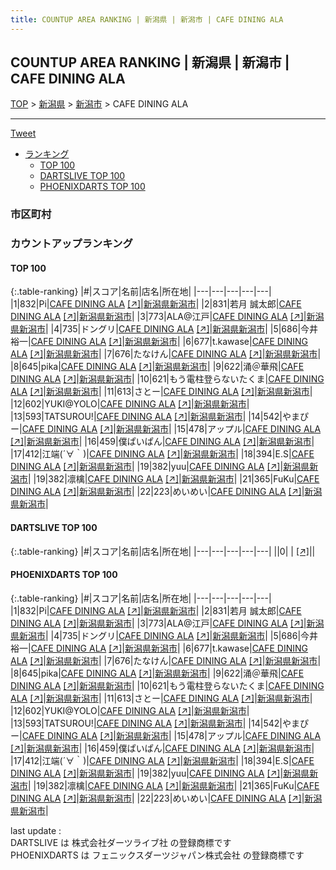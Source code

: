 ```yaml
---
title: COUNTUP AREA RANKING | 新潟県 | 新潟市 | CAFE DINING ALA
---
```

## COUNTUP AREA RANKING | 新潟県 | 新潟市 | CAFE DINING ALA

[TOP](/darts/rank/) > [新潟県](/darts/rank/新潟県/) > [新潟市](/darts/rank/新潟県/新潟市/) > CAFE DINING ALA

___

<a href="https://twitter.com/share?ref_src=twsrc%5Etfw" data-text="COUNTUP AREA RANKING | 新潟県新潟市CAFE DINING ALA" class="twitter-share-button" data-hashtags="DARTSLIVE,PHOENIXDARTS,darts,ダーツ" data-show-count="false">Tweet</a>

* [ランキング](#カウントアップランキング)
    * [TOP 100](#top-100)
    * [DARTSLIVE TOP 100](#dartslive-top-100)
    * [PHOENIXDARTS TOP 100](#phoenixdarts-top-100)

### 市区町村

<ul>

</ul>

### カウントアップランキング

#### TOP 100



{:.table-ranking}
|#|スコア|名前|店名|所在地|
|---|---|---|---|---|
|1|832|<span class="rank-name-pd">Pi</span>|<a href="/darts/rank/shops/40320.html">CAFE DINING ALA</a> <a href="https://vs.phoenixdarts.com/jp/shop/shopDetailInfo/s_40320?s_seq=40320">[↗]</a>|<a href="/darts/rank/新潟県/新潟市">新潟県新潟市</a>|
|2|831|<span class="rank-name-pd">若月 誠太郎</span>|<a href="/darts/rank/shops/40320.html">CAFE DINING ALA</a> <a href="https://vs.phoenixdarts.com/jp/shop/shopDetailInfo/s_40320?s_seq=40320">[↗]</a>|<a href="/darts/rank/新潟県/新潟市">新潟県新潟市</a>|
|3|773|<span class="rank-name-pd">ALA@江戸</span>|<a href="/darts/rank/shops/40320.html">CAFE DINING ALA</a> <a href="https://vs.phoenixdarts.com/jp/shop/shopDetailInfo/s_40320?s_seq=40320">[↗]</a>|<a href="/darts/rank/新潟県/新潟市">新潟県新潟市</a>|
|4|735|<span class="rank-name-pd">ドングリ</span>|<a href="/darts/rank/shops/40320.html">CAFE DINING ALA</a> <a href="https://vs.phoenixdarts.com/jp/shop/shopDetailInfo/s_40320?s_seq=40320">[↗]</a>|<a href="/darts/rank/新潟県/新潟市">新潟県新潟市</a>|
|5|686|<span class="rank-name-pd"><span class="pro-icon-pd"></span>今井 裕一</span>|<a href="/darts/rank/shops/40320.html">CAFE DINING ALA</a> <a href="https://vs.phoenixdarts.com/jp/shop/shopDetailInfo/s_40320?s_seq=40320">[↗]</a>|<a href="/darts/rank/新潟県/新潟市">新潟県新潟市</a>|
|6|677|<span class="rank-name-pd">t.kawase</span>|<a href="/darts/rank/shops/40320.html">CAFE DINING ALA</a> <a href="https://vs.phoenixdarts.com/jp/shop/shopDetailInfo/s_40320?s_seq=40320">[↗]</a>|<a href="/darts/rank/新潟県/新潟市">新潟県新潟市</a>|
|7|676|<span class="rank-name-pd">たなけん</span>|<a href="/darts/rank/shops/40320.html">CAFE DINING ALA</a> <a href="https://vs.phoenixdarts.com/jp/shop/shopDetailInfo/s_40320?s_seq=40320">[↗]</a>|<a href="/darts/rank/新潟県/新潟市">新潟県新潟市</a>|
|8|645|<span class="rank-name-pd">pika</span>|<a href="/darts/rank/shops/40320.html">CAFE DINING ALA</a> <a href="https://vs.phoenixdarts.com/jp/shop/shopDetailInfo/s_40320?s_seq=40320">[↗]</a>|<a href="/darts/rank/新潟県/新潟市">新潟県新潟市</a>|
|9|622|<span class="rank-name-pd">涌＠華飛</span>|<a href="/darts/rank/shops/40320.html">CAFE DINING ALA</a> <a href="https://vs.phoenixdarts.com/jp/shop/shopDetailInfo/s_40320?s_seq=40320">[↗]</a>|<a href="/darts/rank/新潟県/新潟市">新潟県新潟市</a>|
|10|621|<span class="rank-name-pd">もう電柱登らないたくま</span>|<a href="/darts/rank/shops/40320.html">CAFE DINING ALA</a> <a href="https://vs.phoenixdarts.com/jp/shop/shopDetailInfo/s_40320?s_seq=40320">[↗]</a>|<a href="/darts/rank/新潟県/新潟市">新潟県新潟市</a>|
|11|613|<span class="rank-name-pd">さとー</span>|<a href="/darts/rank/shops/40320.html">CAFE DINING ALA</a> <a href="https://vs.phoenixdarts.com/jp/shop/shopDetailInfo/s_40320?s_seq=40320">[↗]</a>|<a href="/darts/rank/新潟県/新潟市">新潟県新潟市</a>|
|12|602|<span class="rank-name-pd">YUKI@YOLO</span>|<a href="/darts/rank/shops/40320.html">CAFE DINING ALA</a> <a href="https://vs.phoenixdarts.com/jp/shop/shopDetailInfo/s_40320?s_seq=40320">[↗]</a>|<a href="/darts/rank/新潟県/新潟市">新潟県新潟市</a>|
|13|593|<span class="rank-name-pd">TATSUROU!</span>|<a href="/darts/rank/shops/40320.html">CAFE DINING ALA</a> <a href="https://vs.phoenixdarts.com/jp/shop/shopDetailInfo/s_40320?s_seq=40320">[↗]</a>|<a href="/darts/rank/新潟県/新潟市">新潟県新潟市</a>|
|14|542|<span class="rank-name-pd">やまぴー</span>|<a href="/darts/rank/shops/40320.html">CAFE DINING ALA</a> <a href="https://vs.phoenixdarts.com/jp/shop/shopDetailInfo/s_40320?s_seq=40320">[↗]</a>|<a href="/darts/rank/新潟県/新潟市">新潟県新潟市</a>|
|15|478|<span class="rank-name-pd">アップル</span>|<a href="/darts/rank/shops/40320.html">CAFE DINING ALA</a> <a href="https://vs.phoenixdarts.com/jp/shop/shopDetailInfo/s_40320?s_seq=40320">[↗]</a>|<a href="/darts/rank/新潟県/新潟市">新潟県新潟市</a>|
|16|459|<span class="rank-name-pd">僕ぱいぱん</span>|<a href="/darts/rank/shops/40320.html">CAFE DINING ALA</a> <a href="https://vs.phoenixdarts.com/jp/shop/shopDetailInfo/s_40320?s_seq=40320">[↗]</a>|<a href="/darts/rank/新潟県/新潟市">新潟県新潟市</a>|
|17|412|<span class="rank-name-pd">江端(´∀｀)</span>|<a href="/darts/rank/shops/40320.html">CAFE DINING ALA</a> <a href="https://vs.phoenixdarts.com/jp/shop/shopDetailInfo/s_40320?s_seq=40320">[↗]</a>|<a href="/darts/rank/新潟県/新潟市">新潟県新潟市</a>|
|18|394|<span class="rank-name-pd">E.S</span>|<a href="/darts/rank/shops/40320.html">CAFE DINING ALA</a> <a href="https://vs.phoenixdarts.com/jp/shop/shopDetailInfo/s_40320?s_seq=40320">[↗]</a>|<a href="/darts/rank/新潟県/新潟市">新潟県新潟市</a>|
|19|382|<span class="rank-name-pd">yuu</span>|<a href="/darts/rank/shops/40320.html">CAFE DINING ALA</a> <a href="https://vs.phoenixdarts.com/jp/shop/shopDetailInfo/s_40320?s_seq=40320">[↗]</a>|<a href="/darts/rank/新潟県/新潟市">新潟県新潟市</a>|
|19|382|<span class="rank-name-pd">凛檎</span>|<a href="/darts/rank/shops/40320.html">CAFE DINING ALA</a> <a href="https://vs.phoenixdarts.com/jp/shop/shopDetailInfo/s_40320?s_seq=40320">[↗]</a>|<a href="/darts/rank/新潟県/新潟市">新潟県新潟市</a>|
|21|365|<span class="rank-name-pd">FuKu</span>|<a href="/darts/rank/shops/40320.html">CAFE DINING ALA</a> <a href="https://vs.phoenixdarts.com/jp/shop/shopDetailInfo/s_40320?s_seq=40320">[↗]</a>|<a href="/darts/rank/新潟県/新潟市">新潟県新潟市</a>|
|22|223|<span class="rank-name-pd">めいめい</span>|<a href="/darts/rank/shops/40320.html">CAFE DINING ALA</a> <a href="https://vs.phoenixdarts.com/jp/shop/shopDetailInfo/s_40320?s_seq=40320">[↗]</a>|<a href="/darts/rank/新潟県/新潟市">新潟県新潟市</a>|


#### DARTSLIVE TOP 100



{:.table-ranking}
|#|スコア|名前|店名|所在地|
|---|---|---|---|---|
||0|<span class="rank-name-dl"> </span>|<a href="/darts/rank/shops/.html"></a> <a href="">[↗]</a>|<a href="/darts/rank//"></a>|


#### PHOENIXDARTS TOP 100



{:.table-ranking}
|#|スコア|名前|店名|所在地|
|---|---|---|---|---|
|1|832|<span class="rank-name-pd">Pi</span>|<a href="/darts/rank/shops/40320.html">CAFE DINING ALA</a> <a href="https://vs.phoenixdarts.com/jp/shop/shopDetailInfo/s_40320?s_seq=40320">[↗]</a>|<a href="/darts/rank/新潟県/新潟市">新潟県新潟市</a>|
|2|831|<span class="rank-name-pd">若月 誠太郎</span>|<a href="/darts/rank/shops/40320.html">CAFE DINING ALA</a> <a href="https://vs.phoenixdarts.com/jp/shop/shopDetailInfo/s_40320?s_seq=40320">[↗]</a>|<a href="/darts/rank/新潟県/新潟市">新潟県新潟市</a>|
|3|773|<span class="rank-name-pd">ALA@江戸</span>|<a href="/darts/rank/shops/40320.html">CAFE DINING ALA</a> <a href="https://vs.phoenixdarts.com/jp/shop/shopDetailInfo/s_40320?s_seq=40320">[↗]</a>|<a href="/darts/rank/新潟県/新潟市">新潟県新潟市</a>|
|4|735|<span class="rank-name-pd">ドングリ</span>|<a href="/darts/rank/shops/40320.html">CAFE DINING ALA</a> <a href="https://vs.phoenixdarts.com/jp/shop/shopDetailInfo/s_40320?s_seq=40320">[↗]</a>|<a href="/darts/rank/新潟県/新潟市">新潟県新潟市</a>|
|5|686|<span class="rank-name-pd"><span class="pro-icon-pd"></span>今井 裕一</span>|<a href="/darts/rank/shops/40320.html">CAFE DINING ALA</a> <a href="https://vs.phoenixdarts.com/jp/shop/shopDetailInfo/s_40320?s_seq=40320">[↗]</a>|<a href="/darts/rank/新潟県/新潟市">新潟県新潟市</a>|
|6|677|<span class="rank-name-pd">t.kawase</span>|<a href="/darts/rank/shops/40320.html">CAFE DINING ALA</a> <a href="https://vs.phoenixdarts.com/jp/shop/shopDetailInfo/s_40320?s_seq=40320">[↗]</a>|<a href="/darts/rank/新潟県/新潟市">新潟県新潟市</a>|
|7|676|<span class="rank-name-pd">たなけん</span>|<a href="/darts/rank/shops/40320.html">CAFE DINING ALA</a> <a href="https://vs.phoenixdarts.com/jp/shop/shopDetailInfo/s_40320?s_seq=40320">[↗]</a>|<a href="/darts/rank/新潟県/新潟市">新潟県新潟市</a>|
|8|645|<span class="rank-name-pd">pika</span>|<a href="/darts/rank/shops/40320.html">CAFE DINING ALA</a> <a href="https://vs.phoenixdarts.com/jp/shop/shopDetailInfo/s_40320?s_seq=40320">[↗]</a>|<a href="/darts/rank/新潟県/新潟市">新潟県新潟市</a>|
|9|622|<span class="rank-name-pd">涌＠華飛</span>|<a href="/darts/rank/shops/40320.html">CAFE DINING ALA</a> <a href="https://vs.phoenixdarts.com/jp/shop/shopDetailInfo/s_40320?s_seq=40320">[↗]</a>|<a href="/darts/rank/新潟県/新潟市">新潟県新潟市</a>|
|10|621|<span class="rank-name-pd">もう電柱登らないたくま</span>|<a href="/darts/rank/shops/40320.html">CAFE DINING ALA</a> <a href="https://vs.phoenixdarts.com/jp/shop/shopDetailInfo/s_40320?s_seq=40320">[↗]</a>|<a href="/darts/rank/新潟県/新潟市">新潟県新潟市</a>|
|11|613|<span class="rank-name-pd">さとー</span>|<a href="/darts/rank/shops/40320.html">CAFE DINING ALA</a> <a href="https://vs.phoenixdarts.com/jp/shop/shopDetailInfo/s_40320?s_seq=40320">[↗]</a>|<a href="/darts/rank/新潟県/新潟市">新潟県新潟市</a>|
|12|602|<span class="rank-name-pd">YUKI@YOLO</span>|<a href="/darts/rank/shops/40320.html">CAFE DINING ALA</a> <a href="https://vs.phoenixdarts.com/jp/shop/shopDetailInfo/s_40320?s_seq=40320">[↗]</a>|<a href="/darts/rank/新潟県/新潟市">新潟県新潟市</a>|
|13|593|<span class="rank-name-pd">TATSUROU!</span>|<a href="/darts/rank/shops/40320.html">CAFE DINING ALA</a> <a href="https://vs.phoenixdarts.com/jp/shop/shopDetailInfo/s_40320?s_seq=40320">[↗]</a>|<a href="/darts/rank/新潟県/新潟市">新潟県新潟市</a>|
|14|542|<span class="rank-name-pd">やまぴー</span>|<a href="/darts/rank/shops/40320.html">CAFE DINING ALA</a> <a href="https://vs.phoenixdarts.com/jp/shop/shopDetailInfo/s_40320?s_seq=40320">[↗]</a>|<a href="/darts/rank/新潟県/新潟市">新潟県新潟市</a>|
|15|478|<span class="rank-name-pd">アップル</span>|<a href="/darts/rank/shops/40320.html">CAFE DINING ALA</a> <a href="https://vs.phoenixdarts.com/jp/shop/shopDetailInfo/s_40320?s_seq=40320">[↗]</a>|<a href="/darts/rank/新潟県/新潟市">新潟県新潟市</a>|
|16|459|<span class="rank-name-pd">僕ぱいぱん</span>|<a href="/darts/rank/shops/40320.html">CAFE DINING ALA</a> <a href="https://vs.phoenixdarts.com/jp/shop/shopDetailInfo/s_40320?s_seq=40320">[↗]</a>|<a href="/darts/rank/新潟県/新潟市">新潟県新潟市</a>|
|17|412|<span class="rank-name-pd">江端(´∀｀)</span>|<a href="/darts/rank/shops/40320.html">CAFE DINING ALA</a> <a href="https://vs.phoenixdarts.com/jp/shop/shopDetailInfo/s_40320?s_seq=40320">[↗]</a>|<a href="/darts/rank/新潟県/新潟市">新潟県新潟市</a>|
|18|394|<span class="rank-name-pd">E.S</span>|<a href="/darts/rank/shops/40320.html">CAFE DINING ALA</a> <a href="https://vs.phoenixdarts.com/jp/shop/shopDetailInfo/s_40320?s_seq=40320">[↗]</a>|<a href="/darts/rank/新潟県/新潟市">新潟県新潟市</a>|
|19|382|<span class="rank-name-pd">yuu</span>|<a href="/darts/rank/shops/40320.html">CAFE DINING ALA</a> <a href="https://vs.phoenixdarts.com/jp/shop/shopDetailInfo/s_40320?s_seq=40320">[↗]</a>|<a href="/darts/rank/新潟県/新潟市">新潟県新潟市</a>|
|19|382|<span class="rank-name-pd">凛檎</span>|<a href="/darts/rank/shops/40320.html">CAFE DINING ALA</a> <a href="https://vs.phoenixdarts.com/jp/shop/shopDetailInfo/s_40320?s_seq=40320">[↗]</a>|<a href="/darts/rank/新潟県/新潟市">新潟県新潟市</a>|
|21|365|<span class="rank-name-pd">FuKu</span>|<a href="/darts/rank/shops/40320.html">CAFE DINING ALA</a> <a href="https://vs.phoenixdarts.com/jp/shop/shopDetailInfo/s_40320?s_seq=40320">[↗]</a>|<a href="/darts/rank/新潟県/新潟市">新潟県新潟市</a>|
|22|223|<span class="rank-name-pd">めいめい</span>|<a href="/darts/rank/shops/40320.html">CAFE DINING ALA</a> <a href="https://vs.phoenixdarts.com/jp/shop/shopDetailInfo/s_40320?s_seq=40320">[↗]</a>|<a href="/darts/rank/新潟県/新潟市">新潟県新潟市</a>|


<div class="footer border-top border-gray-light mt-5 pt-3 text-right text-gray">
    last update : <span style="font-weight: italic" id="foot_last_modified"></span><br />
    DARTSLIVE は 株式会社ダーツライブ社 の登録商標です<br />
    PHOENIXDARTS は フェニックスダーツジャパン株式会社 の登録商標です<br />
</div>

<script src="https://cdnjs.cloudflare.com/ajax/libs/jquery.tablesorter/2.31.3/js/jquery.tablesorter.min.js" integrity="sha512-qzgd5cYSZcosqpzpn7zF2ZId8f/8CHmFKZ8j7mU4OUXTNRd5g+ZHBPsgKEwoqxCtdQvExE5LprwwPAgoicguNg==" crossorigin="anonymous" referrerpolicy="no-referrer"></script>
<link rel="stylesheet" href="https://cdnjs.cloudflare.com/ajax/libs/jquery.tablesorter/2.31.3/css/theme.default.min.css" integrity="sha512-wghhOJkjQX0Lh3NSWvNKeZ0ZpNn+SPVXX1Qyc9OCaogADktxrBiBdKGDoqVUOyhStvMBmJQ8ZdMHiR3wuEq8+w==" crossorigin="anonymous" referrerpolicy="no-referrer" />
<script>
$(function() {
    $(".table-ranking").tablesorter({sortList:[[0, 0]]});
    $("#foot_last_modified").text(formatDate(new Date(document.lastModified), 'yyyy-MM-dd HH:mm:ss'));
});
</script>

<script async src="https://platform.twitter.com/widgets.js" charset="utf-8"></script>